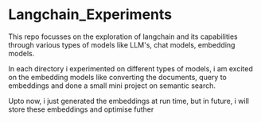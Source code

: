 # Langchain_Experiments
 
This repo focusses on the exploration of langchain and its capabilities
through various types of models like LLM's, chat models, embedding models.

In each directory i experimented on different types of models, i am excited on 
the embedding models like converting the documents, query to embeddings and done a 
small mini project on semantic search.

Upto now, i just generated the embeddings at run time, but in future, i will store these embeddings 
and optimise futher